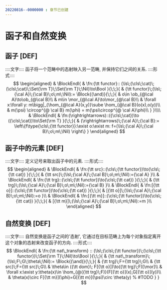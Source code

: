 ```yaml
---
20220816--0000000 : 章节已创建
---
```

# 函子和自然变换
## 函子 [DEF]
::::文字::::
函子将一个范畴中的态射映入另一范畴, 并保持它们之间的关系. 
::::形式::::
$$
\begin{aligned}
& \BlockEndl{
    & \fn:{\tt functor}::
    (\ls\;(\cls\;\cat)\;(\cls\;\cat)\;\Set{\rm T}\;\Set{\rm T}\;\Nil)\to\Bool
}{\;\;}{
    & {\tt functor}\;(\ls\;{\cal A}\;{\cal B}\;o\;m\;\Nil):=
    \Block{(\and)}{\;\;}{
        & o\in \ob_{@\cal A}\to\ob_{@\cal B}\\
        & m\in \mor_{@\cal A}\to\mor_{@\cal B}\\
        & \forall x:\forall y: m\bigg|_{\hom_{@\cal A}(x,y)}\sube \hom_{@\cal B}(o(x),o(y))\\
        & m(\psi) \circop^{@ \cal B} m(\phi) = m(\psi\circop^{@ \cal A}\phi)\\
    }
}\\\\
& \BlockEndl{
    & \fn:(\rightrightarrows)::({\cls\;\cat})\to ({\cls\;\cat})\to\Set{\rm T}
}{\;\;}{
    & (\rightrightarrows)\;{\cal A}\;{\cal B}:=
    \left\{f\type{\cls\;{\tt functor}}:\exist o:\exist m:
        f=(\ls\;{\cal A}\;{\cal B}\;o\;m\;\Nil)
    \right\}
}
\end{aligned}
$$
## 函子中的元素 [DEF]
::::文字::::
定义记号来取出函子中的元素. 
::::形式::::
$$
\begin{aligned}
& \BlockEndl{
    & \fn:{\tt src}::(\cls\;{\tt functor})\to(\cls\;{\tt cat})
}{\;\;}{
    & {\tt src}\;(\ls\;{\cal A}\;{\cal B}\;o\;m\;\Nil):={\cal A}
}\\
& \BlockEndl{
    & \fn:{\tt trg}::(\cls\;{\tt functor})\to(\cls\;{\tt cat})
}{\;\;}{
    & {\tt trg}\;(\ls\;{\cal A}\;{\cal B}\;o\;m\;\Nil):={\cal B}
}\\
& \BlockEndl{
    & \fn:[{\tt o}]::(\cls\;{\tt functor})\to(\cls\;{\tt cat})
}{\;\;}{
    & [{\tt o}]\;(\ls\;{\cal A}\;{\cal B}\;o\;m\;\Nil):=o
}\\
& \BlockEndl{
    & \fn:[{\tt m}]::(\cls\;{\tt functor})\to(\cls\;{\tt cat})
}{\;\;}{
    & [{\tt m}]\;(\ls\;{\cal A}\;{\cal B}\;o\;m\;\Nil):=m
}\\
\end{aligned}
$$
## 自然变换 [DEF]
::::文字::::
自然变换是函子之间的'态射', 它通过在目标范畴上为每个对象指定离开这个对象的态射来改变函子的方向. 
::::形式::::
$$
\BlockEndl{
    & \fn:{\tt nat\_transform}
    :: (\ls\;(\cls\;{\tt functor})\;(\cls\;{\tt functor})\;\Set{\rm T}\;\Nil)\to\Bool
}{\;\;}{
    & {\tt nat\_transform}\;(\ls\;F\;G\;\theta\;\Nil):=
    \Block{(\and)}{\;\;}{
        & {\tt trg}\;F={\tt trg}\;G\\
        & {\tt src}\;F={\tt src}\;G\\
        & \theta\in ({\tt dom}\; F[{\tt o}])\to({\tt trg}\;F)[\mor]\\
        & \forall x:\exist y:\theta(x)\in \hom_{@({\tt trg}\;F)}(F[{\tt o}](x),G[{\tt o}](y))\\
        & \theta(x)\circ F[{\tt m}](\phi)=G[{\tt m}](\psi)\circ \theta(y)
        % #TODO
    }
}
$$
